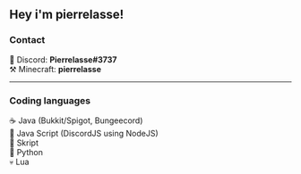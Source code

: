 ## Hey i'm pierrelasse!

### Contact <br />
💎 Discord: **Pierrelasse#3737** <br />
⚒️ Minecraft: **pierrelasse** <br />

<hr>

### Coding languages <br />
☕️ Java (Bukkit/Spigot, Bungeecord) <br />
📒 Java Script (DiscordJS using NodeJS) <br />
📃 Skript <br />
🐍 Python <br />
💀 Lua <br />

